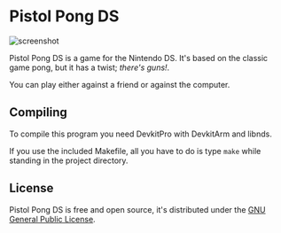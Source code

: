 # Pistol Pong DS
![screenshot](https://i.imgur.com/u1dZbjW.png)

Pistol Pong DS is a game for the Nintendo DS.
It's based on the classic game pong, but it has a twist; *there's guns!*.

You can play either against a friend or against the computer.

## Compiling
To compile this program you need DevkitPro with DevkitArm and libnds.

If you use the included Makefile, all you have to do is type `make` while standing in the project directory.

## License
Pistol Pong DS is free and open source, it's distributed under the [GNU General Public License](https://www.gnu.org/licenses/gpl-3.0.en.html).
